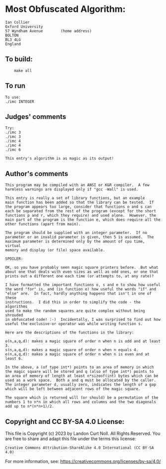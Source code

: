 # Most Obfuscated Algorithm:

	Ian Collier
	Oxford University
	57 Wyndham Avenue        (home address)
	BOLTON
	BL3 4LG
	England

## To build:

        make all

## To run

    To use:
	./imc INTEGER

## Judges' comments

    Try:
	./imc 3
	./imc 3
	./imc 4
	./imc 4
	./imc 6

    This entry's algorithm is as magic as its output!

## Author's comments

    This program may be compiled with an ANSI or K&R compiler.  A few
    harmless warnings are displayed only if "gcc -Wall" is used.

    This entry is really a set of library functions, but an example
    main function has been added so that the library can be tested.  If
    the program appears too large, consider that functions o and s can
    each be separated from the rest of the program (except for the short
    functions p and r, which they require) and used alone.  However, the
    main part of the program is the function e, which does require all the
    other functions (apart from main).

    The program should be supplied with an integer parameter.  If no
    parameter or an invalid parameter is given, then 5 is assumed.  The
    maximum parameter is determined only by the amount of cpu time, virtual
    memory and display (or file) space available.

    SPOILER:

    OK, so you have probably seen magic square printers before.  But what
    about one that deals with even sizes as well as odd ones, or one that
    prints out a different one each time (or attempts to, at any rate)?

    I have formatted the important functions o, s and e to show how useful
    the word "for" is, and (in function e) how useful the words "if" and
    "else" are.  In fact, hardly anything happens that isn't in one of these
    instructions.  I did this in order to simplify the code - the algorithms
    used to make the random squares are quite complex without being shrouded
    in obfuscated code! :-)  Incidentally, I was surprised to find out how
    useful the exclusive-or operator was while writing function s.

    Here are the descriptions of the functions in the library:

    o(n,a,q,d): makes a magic square of order n when n is odd and at least 3.
    s(n,a,q,d): makes a magic square of order n when n equals 4.
    e(n,a,q,d): makes a magic square of order n when n is even and at least 6.

    In the above, a (of type int*) points to an area of memory in which
    the magic square will be stored and q (also of type int*) points to
    an area of memory of length at least n*sizeof(int) bytes which can be
    used as a work space.  Both a and q must be allocated by the caller.
    The integer parameter d, usually zero, indicates the length of a gap
    which will be left between adjacent rows of the magic square.

    The square which is returned will (or should) be a permutation of the
    numbers 1 to n*n in which all rows and columns and the two diagonals
    add up to n*(n*n+1)/2.

## Copyright and CC BY-SA 4.0 License:

This file is Copyright (c) 2023 by Landon Curt Noll.  All Rights Reserved.
You are free to share and adapt this file under the terms this license:

    Creative Commons Attribution-ShareAlike 4.0 International (CC BY-SA 4.0)

For more information, see: https://creativecommons.org/licenses/by-sa/4.0/
